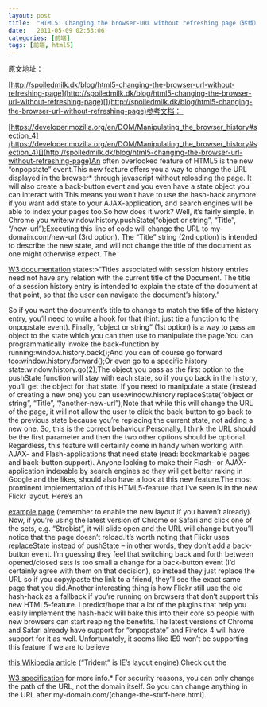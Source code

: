 ```yaml
---
layout: post
title:  "HTML5: Changing the browser-URL without refreshing page（转载）"
date:   2011-05-09 02:53:06
categories: [前端]
tags: [前端, html5]
---
```


原文地址： 

[http://spoiledmilk.dk/blog/html5-changing-the-browser-url-without-refreshing-page](http://spoiledmilk.dk/blog/html5-changing-the-browser-url-without-refreshing-page)[](http://spoiledmilk.dk/blog/html5-changing-the-browser-url-without-refreshing-page)参考文档： 

[https://developer.mozilla.org/en/DOM/Manipulating_the_browser_history#section_4](https://developer.mozilla.org/en/DOM/Manipulating_the_browser_history#section_4)[](http://spoiledmilk.dk/blog/html5-changing-the-browser-url-without-refreshing-page)An often overlooked feature of HTML5 is the new “onpopstate” event.This new feature offers you a way to change the URL displayed in the browser* through javascript without reloading the page. It will also create a back-button event and you even have a state object you can interact with.This means you won’t have to use the hash-hack anymore if you want add state to your AJAX-application, and search engines will be able to index your pages too.So how does it work? Well, it’s fairly simple. In Chrome you write:window.history.pushState(“object or string”, “Title”, “/new-url”);Executing this line of code will change the URL to my-domain.com/new-url (3rd option). The “Title” string (2nd option) is intended to describe the new state, and will not change the title of the document as one might otherwise expect. The 

[W3 documentation](http://www.w3.org/TR/html5/author/history.html#session-history-entry) states:>“Titles associated with session history entries need not have any relation with the current title of the Document. The title of a session history entry is intended to explain the state of the document at that point, so that the user can navigate the document’s history.”

So if you want the document’s title to change to match the title of the history entry, you’ll need to write a hook for that (hint: just tie a function to the onpopstate event). Finally, “object or string” (1st option) is a way to pass an object to the state which you can then use to manipulate the page.You can programmatically invoke the back-function by running:window.history.back();And you can of course go forward too:window.history.forward();Or even go to a specific history state:window.history.go(2);The object you pass as the first option to the pushState function will stay with each state, so if you go back in the history, you’ll get the object for that state. If you need to manipulate a state (instead of creating a new one) you can use:window.history.replaceState(“object or string”, “Title”, “/another-new-url”);Note that while this will change the URL of the page, it will not allow the user to click the back-button to go back to the previous state because you’re replacing the current state, not adding a new one. So, this is the correct behaviour.Personally, I think the URL should be the first parameter and then the two other options should be optional. Regardless, this feature will certainly come in handy when working with AJAX- and Flash-applications that need state (read: bookmarkable pages and back-button support). Anyone looking to make their Flash- or AJAX-application indexable by search engines so they will get better raking in Google and the likes, should also have a look at this new feature.The most prominent implementation of this HTML5-feature that I’ve seen is in the new Flickr layout. Here’s an 

[example page](http://www.flickr.com/photos/aknacer/3007419018/) (remember to enable the new layout if you haven’t already). Now, if you’re using the latest version of Chrome or Safari and click one of the sets, e.g. “Strobist”, it will slide open and the URL will change but you’ll notice that the page doesn’t reload.It’s worth noting that Flickr uses replaceState instead of pushState – in other words, they don’t add a back-button event. I’m guessing they feel that switching back and forth between opened/closed sets is too small a change for a back-button event (I’d certainly agree with them on that decision), so instead they just replace the URL so if you copy/paste the link to a friend, they’ll see the exact same page that you did.Another interesting thing is how Flickr still use the old hash-hack as a fallback if you’re running on browsers that don’t support this new HTML5-feature. I predict/hope that a lot of the plugins that help you easily implement the hash-hack will bake this into their core so people with new browsers can start reaping the benefits.The latest versions of Chrome and Safari already have support for “onpopstate” and Firefox 4 will have support for it as well. Unfortunately, it seems like IE9 won’t be supporting this feature if we are to believe 

[this Wikipedia article](http://en.wikipedia.org/wiki/Comparison_of_layout_engines_(HTML5)#APIs) (“Trident” is IE’s layout engine).Check out the 

[W3 specification](http://www.w3.org/TR/html5/author/history.html#history-0) for more info.* For security reasons, you can only change the path of the URL, not the domain itself. So you can change anything in the URL after my-domain.com/[change-the-stuff-here.html].